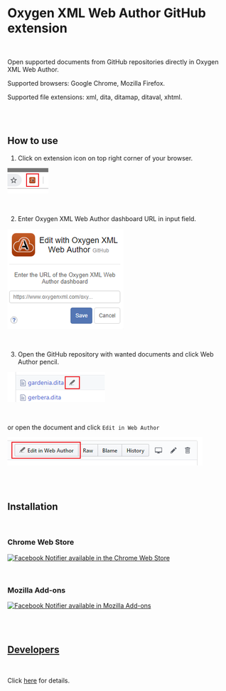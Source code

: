 # Oxygen XML Web Author GitHub extension

<br/>

Open supported documents from GitHub repositories directly in Oxygen XML Web Author.

Supported browsers: Google Chrome, Mozilla Firefox.

Supported file extensions: xml, dita, ditamap, ditaval, xhtml.

<br/>
<br/>

## How to use

1) Click on extension icon on top right corner of your browser.

![Screenshot](docs/pos.png)

<br/>


2) Enter Oxygen XML Web Author dashboard URL in input field.

![Screenshot](docs/ex.png)

<br/>


3) Open the GitHub repository with wanted documents and click Web Author pencil.

![Screenshot](docs/ex1.png)

<br/>


   or open the document and click ```Edit in Web Author```

![Screenshot](docs/ex2.png)

<br/>
<br/>

## Installation

<br/>

### Chrome Web Store  
[![Facebook Notifier available in the Chrome Web Store](https://developer.chrome.com/webstore/images/ChromeWebStore_BadgeWBorder_v2_206x58.png)](#)

<br/>

### Mozilla Add-ons
[![Facebook Notifier available in Mozilla Add-ons](https://addons.cdn.mozilla.net/static/img/addons-buttons/AMO-button_1.png)](#)

<br/>
<br/>

## [Developers](docs/DEV.md)

<br/>

Click [here](docs/DEV.md) for details.


